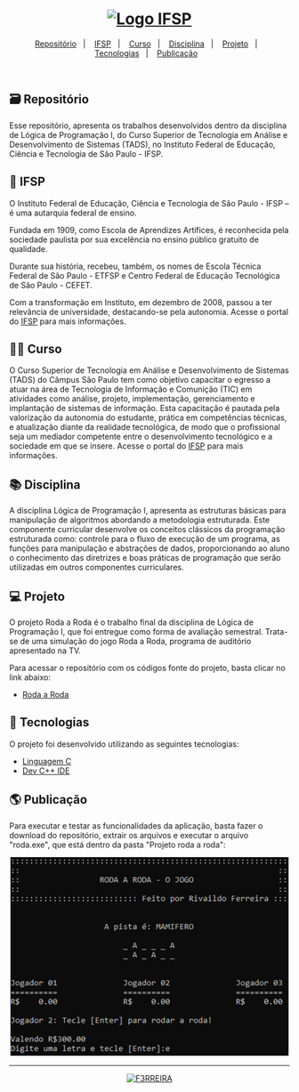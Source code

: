 <h1 align="center">
  <a href="https://spo.ifsp.edu.br/">
     <img alt="Logo IFSP" title="Logo IFSP" src="https://github.com/F3RREIRA/DW2A4/blob/main/github/logoIFSP.png" width="220px"/>
  </a>
 </h1>

<p align="center">
  <a href="https://github.com/F3RREIRA/LG1A1/blob/main/README.md#%EF%B8%8F-reposit%C3%B3rio">Repositório</a>&nbsp;&nbsp;&nbsp;|&nbsp;&nbsp;&nbsp;
  <a href="#-ifsp">IFSP</a>&nbsp;&nbsp;&nbsp;|&nbsp;&nbsp;&nbsp;
  <a href="#-curso">Curso</a>&nbsp;&nbsp;&nbsp;|&nbsp;&nbsp;&nbsp;
  <a href="#-disciplina">Disciplina</a>&nbsp;&nbsp;&nbsp;|&nbsp;&nbsp;&nbsp;
  <a href="#-projeto">Projeto</a>&nbsp;&nbsp;&nbsp;|&nbsp;&nbsp;&nbsp;
  <a href="#-tecnologias">Tecnologias</a>&nbsp;&nbsp;&nbsp;|&nbsp;&nbsp;&nbsp;
  <a href="#-publicação">Publicação</a>&nbsp;&nbsp;&nbsp;
 </p>
 
 <br>

## 🗃️ Repositório

Esse repositório, apresenta os trabalhos desenvolvidos dentro da disciplina de Lógica de Programação I, do Curso Superior de Tecnologia em Análise e Desenvolvimento de Sistemas (TADS), no Instituto Federal de Educação, Ciência e Tecnologia de São Paulo - IFSP.

## 🏫 IFSP

O Instituto Federal de Educação, Ciência e Tecnologia de São Paulo - IFSP – é uma autarquia federal de ensino.

Fundada em 1909, como Escola de Aprendizes Artífices, é reconhecida pela sociedade paulista por sua excelência no ensino público gratuito de qualidade.

Durante sua história, recebeu, também, os nomes de Escola Técnica Federal de São Paulo - ETFSP e Centro Federal de Educação Tecnológica de São Paulo - CEFET. 

Com a transformação em Instituto, em dezembro de 2008, passou a ter relevância de universidade, destacando-se pela autonomia. Acesse o portal do [IFSP](https://spo.ifsp.edu.br/) para mais informações.

## 👨‍💻 Curso

O Curso Superior de Tecnologia em Análise e Desenvolvimento de Sistemas (TADS) do Câmpus São Paulo tem como objetivo capacitar o egresso a atuar na área de Tecnologia de Informação e Comunição (TIC) em atividades como análise, projeto, implementação, gerenciamento e implantação de sistemas de informação. Esta capacitação é pautada pela valorização da autonomia do estudante, prática em competências técnicas, e atualização diante da realidade tecnológica, de modo que o profissional seja um mediador competente entre o desenvolvimento tecnológico e a sociedade em que se insere. Acesse o portal do [IFSP](https://spo.ifsp.edu.br/tads) para mais informações.

## 📚 Disciplina

A disciplina Lógica de Programação I, apresenta as estruturas básicas para manipulação de algoritmos abordando a metodologia estruturada. Este componente curricular desenvolve os conceitos clássicos da programação estruturada como: controle para o fluxo de execução de um programa, as funções para manipulação e abstrações de dados, proporcionando ao aluno o conhecimento das diretrizes e boas práticas de programação que serão utilizadas em outros componentes curriculares.

## 💻 Projeto

O projeto Roda a Roda é o trabalho final da disciplina de Lógica de Programação I, que foi entregue como forma de avaliação semestral.
Trata-se de uma simulação do jogo Roda a Roda, programa de auditório apresentado na TV.

Para acessar o repositório com os códigos fonte do projeto, basta clicar no link abaixo:

- [Roda a Roda](https://github.com/F3RREIRA/LG1A1)


## 🚀 Tecnologias

O projeto foi desenvolvido utilizando as seguintes tecnologias:

- [Linguagem C](https://pt.wikipedia.org/wiki/C_(linguagem_de_programa%C3%A7%C3%A3o))
- [Dev C++ IDE](https://www.bloodshed.net/)

## 🌎 Publicação

Para executar e testar as funcionalidades da aplicação, basta fazer o download do repositório, extrair os arquivos e executar o arquivo "roda.exe", que está dentro da pasta "Projeto roda a roda":

<p align="center">
  <a href="https://github.com/F3RREIRA/LG1A1">
    <img alt="Roda a Roda" title="Roda a Roda" src="preview1.png" width="500px" border-radius="3px">
  </a>
  
---
 <p align="center">
 <a href="https://github.com/F3RREIRA">
    <img alt="F3RREIRA" title="F3RREIRA" src="https://github.com/F3RREIRA/DW2A4/blob/main/github/F3RREIRA.png" width="200px">
 </a>
 </p>
